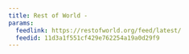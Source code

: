 ```yaml
---
title: Rest of World -
params:
  feedlink: https://restofworld.org/feed/latest/
  feedid: 11d3a1f551cf429e762254a19a0d29f9
---
```

